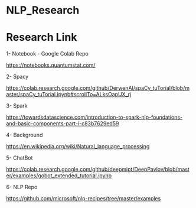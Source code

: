 # NLP_Research

# Research Link

1- Notebook - Google Colab Repo

https://notebooks.quantumstat.com/

2- Spacy

https://colab.research.google.com/github/DerwenAI/spaCy_tuTorial/blob/master/spaCy_tuTorial.ipynb#scrollTo=ALksOapUX_rj

3- Spark

https://towardsdatascience.com/introduction-to-spark-nlp-foundations-and-basic-components-part-i-c83b7629ed59

4- Background

https://en.wikipedia.org/wiki/Natural_language_processing

5- ChatBot

https://colab.research.google.com/github/deepmipt/DeepPavlov/blob/master/examples/gobot_extended_tutorial.ipynb

6- NLP Repo

https://github.com/microsoft/nlp-recipes/tree/master/examples

